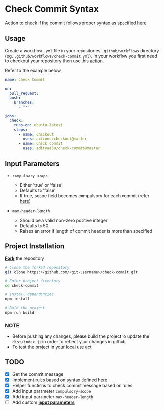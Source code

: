 
# Check Commit Syntax

Action to check if the commit follows proper syntax as specified [here](http://karma-runner.github.io/latest/dev/git-commit-msg.html)

## Usage

Create a workflow `.yml` file in your repositories `.github/workflows` directory
(eg. `.github/workflows/check-commit.yml`). In your workflow you first need to checkout
your repository then use this [action](https://github.com/adityaa30/check-commit).

Refer to the example below,

```yaml
name: Check Commit

on:
  pull_request:
  push:
    branches:
      - "*"

jobs:
  check:
    runs-on: ubuntu-latest
    steps:
      - name: Checkout
        uses: actions/checkout@master
      - name: Check commit
        uses: adityaa30/check-commit@master
```

## Input Parameters

- `compulsory-scope`
  - Either 'true' or 'false'
  - Defaults to 'false'
  - If true, scope field becomes compulsory for each commit (refer [here](http://karma-runner.github.io/latest/dev/git-commit-msg.html))

- `max-header-length`
  - Should be a valid non-zero positive integer
  - Defaults to 50
  - Raises an error if length of commit header is more than specified

## Project Installation

**[Fork](https://help.github.com/en/github/getting-started-with-github/fork-a-repo)** the repository

```bash
# Clone the forked repository
git clone https://github.com/<git-username>/check-commit.git

# Enter project directory
cd check-commit

# Install dependencies
npm install

# Buld the project
npm run build
```

### NOTE

- Before pushing any changes, please build the project to update the `dist/index.js` in order to reflect your changes in github
- To test the project in your local use [act](https://github.com/nektos/act)

## TODO

- [x] Get the commit message
- [x] Implement rules based on syntax defined [here](http://karma-runner.github.io/latest/dev/git-commit-msg.html)
- [x] Helper functions to check commit message based on rules
- [x] Add input parameter `compulsory-scope`
- [x] Add input parameter `max-header-length`
- [ ] Add custom **[input parameters](https://help.github.com/en/actions/building-actions/metadata-syntax-for-github-actions#inputs)**
